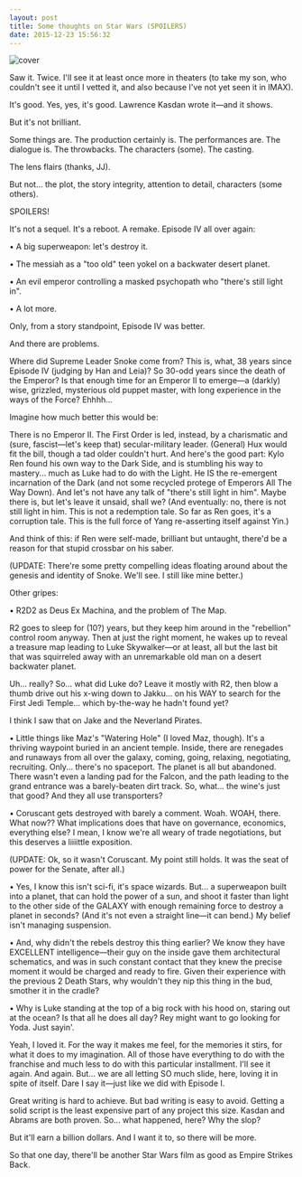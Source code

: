 ```yaml
---
layout: post
title: Some thoughts on Star Wars (SPOILERS)
date: 2015-12-23 15:56:32
---
```

![cover](http://nofilmschool.com/sites/default/files/styles/facebook/public/star_wars-_the_force_awakens_-_comic-con_2015_reel_4.jpeg?itok=yj617nup)

Saw it. Twice. I'll see it at least once more in theaters (to take my son, who couldn't see it until I vetted it, and also because I've not yet seen it in IMAX).

It's good. Yes, yes, it's good. Lawrence Kasdan wrote it—and it shows.

But it's not brilliant.

Some things are. The production certainly is. The performances are. The dialogue is. The throwbacks. The characters (some). The casting.

The lens flairs (thanks, JJ).

But not... the plot, the story integrity, attention to detail, characters (some others).

SPOILERS!

It's not a sequel. It's a reboot. A remake. Episode IV all over again:

• A big superweapon: let's destroy it.

• The messiah as a "too old" teen yokel on a backwater desert planet.

• An evil emperor controlling a masked psychopath who "there's still light in".

• A lot more.

Only, from a story standpoint, Episode IV was better.

And there are problems.

Where did Supreme Leader Snoke come from? This is, what, 38 years since Episode IV (judging by Han and Leia)? So 30-odd years since the death of the Emperor? Is that enough time for an Emperor II to emerge—a (darkly) wise, grizzled, mysterious old puppet master, with long experience in the ways of the Force? Ehhhh...

Imagine how much better this would be:

There is no Emperor II. The First Order is led, instead, by a charismatic and (sure, fascist—let's keep that) secular-military leader. (General) Hux would fit the bill, though a tad older couldn't hurt. And here's the good part: Kylo Ren found his own way to the Dark Side, and is stumbling his way to mastery... much as Luke had to do with the Light. He IS the re-emergent incarnation of the Dark (and not some recycled protege of Emperors All The Way Down). And let's not have any talk of "there's still light in him". Maybe there is, but let's leave it unsaid, shall we? (And eventually: no, there is not still light in him. This is not a redemption tale. So far as Ren goes, it's a corruption tale. This is the full force of Yang re-asserting itself against Yin.)

And think of this: if Ren were self-made, brilliant but untaught, there'd be a reason for that stupid crossbar on his saber.

(UPDATE: There're some pretty compelling ideas floating around about the genesis and identity of Snoke. We'll see. I still like mine better.)

Other gripes:

• R2D2 as Deus Ex Machina, and the problem of The Map.

R2 goes to sleep for (10?) years, but they keep him around in the "rebellion" control room anyway. Then at just the right moment, he wakes up to reveal a treasure map leading to Luke Skywalker—or at least, all but the last bit that was squirreled away with an unremarkable old man on a desert backwater planet.

Uh... really? So... what did Luke do? Leave it mostly with R2, then blow a thumb drive out his x-wing down to Jakku... on his WAY to search for the First Jedi Temple... which by-the-way he hadn't found yet?

I think I saw that on Jake and the Neverland Pirates.

• Little things like Maz's "Watering Hole" (I loved Maz, though). It's a thriving waypoint buried in an ancient temple. Inside, there are renegades and runaways from all over the galaxy, coming, going, relaxing, negotiating, recruiting. Only... there's no spaceport. The planet is all but abandoned. There wasn't even a landing pad for the Falcon, and the path leading to the grand entrance was a barely-beaten dirt track. So, what... the wine's just that good? And they all use transporters?

• Coruscant gets destroyed with barely a comment. Woah. WOAH, there. What now?? What implications does that have on governance, economics, everything else? I mean, I know we're all weary of trade negotiations, but this deserves a liiiittle exposition.

(UPDATE: Ok, so it wasn't Coruscant. My point still holds. It was the seat of power for the Senate, after all.)

• Yes, I know this isn't sci-fi, it's space wizards. But... a superweapon built into a planet, that can hold the power of a sun, and shoot it faster than light to the other side of the GALAXY with enough remaining force to destroy a planet in seconds? (And it's not even a straight line—it can bend.) My belief isn't managing suspension.

• And, why didn't the rebels destroy this thing earlier? We know they have EXCELLENT intelligence—their guy on the inside gave them architectural schematics, and was in such constant contact that they knew the precise moment it would be charged and ready to fire. Given their experience with the previous 2 Death Stars, why wouldn't they nip this thing in the bud, smother it in the cradle?

• Why is Luke standing at the top of a big rock with his hood on, staring out at the ocean? Is that all he does all day? Rey might want to go looking for Yoda. Just sayin'.

Yeah, I loved it. For the way it makes me feel, for the memories it stirs, for what it does to my imagination. All of those have everything to do with the franchise and much less to do with this particular installment. I'll see it again. And again. But... we are all letting SO much slide, here, loving it in spite of itself. Dare I say it—just like we did with Episode I.

Great writing is hard to achieve. But bad writing is easy to avoid. Getting a solid script is the least expensive part of any project this size. Kasdan and Abrams are both proven. So... what happened, here? Why the slop?

But it'll earn a billion dollars. And I want it to, so there will be more.

So that one day, there'll be another Star Wars film as good as Empire Strikes Back.
<!--stackedit_data:
eyJoaXN0b3J5IjpbNjU2NDU2NjM1XX0=
-->